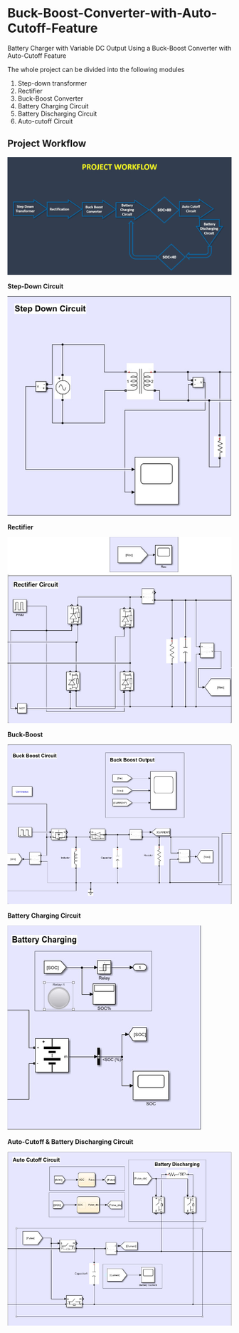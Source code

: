 # Buck-Boost-Converter-with-Auto-Cutoff-Feature
Battery Charger with Variable DC Output Using a Buck-Boost Converter with Auto-Cutoff Feature

The whole project can be divided into the following modules
  1. Step-down transformer
  2. Rectifier
  3. Buck-Boost Converter
  4. Battery Charging Circuit
  5. Battery Discharging Circuit
  6. Auto-cutoff Circuit



  

## **Project Workflow**



![](project_workflow.jpg)






**Step-Down Circuit**


![](stepdown.jpg)





**Rectifier**





![](rectifier.jpg)






**Buck-Boost**




![](buck_boost.jpg)




**Battery Charging Circuit**


![](battery_charging.jpg)



**Auto-Cutoff & Battery Discharging Circuit**


![](auto_cutoff.jpg)


